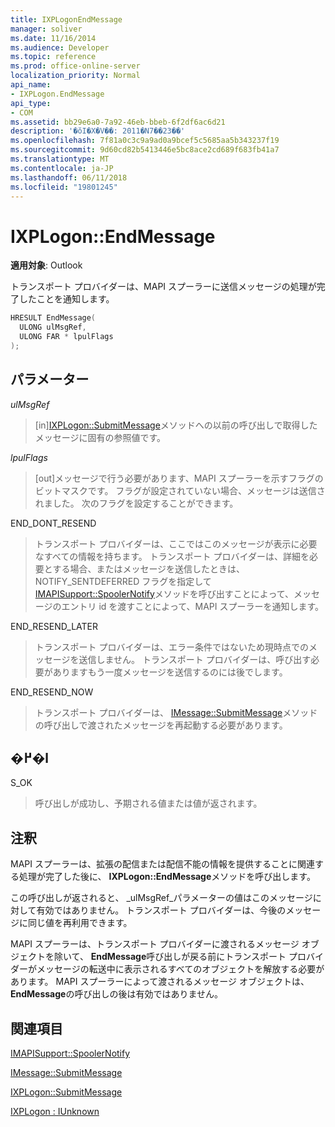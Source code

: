 ```yaml
---
title: IXPLogonEndMessage
manager: soliver
ms.date: 11/16/2014
ms.audience: Developer
ms.topic: reference
ms.prod: office-online-server
localization_priority: Normal
api_name:
- IXPLogon.EndMessage
api_type:
- COM
ms.assetid: bb29e6a0-7a92-46eb-bbeb-6f2df6ac6d21
description: '�ŏI�X�V��: 2011�N7��23��'
ms.openlocfilehash: 7f81a0c3c9a9ad0a9bcef5c5685aa5b343237f19
ms.sourcegitcommit: 9d60cd82b5413446e5bc8ace2cd689f683fb41a7
ms.translationtype: MT
ms.contentlocale: ja-JP
ms.lasthandoff: 06/11/2018
ms.locfileid: "19801245"
---
```

# <a name="ixplogonendmessage"></a>IXPLogon::EndMessage

  
  
**適用対象**: Outlook 
  
トランスポート プロバイダーは、MAPI スプーラーに送信メッセージの処理が完了したことを通知します。
  
```cpp
HRESULT EndMessage(
  ULONG ulMsgRef,
  ULONG FAR * lpulFlags
);
```

## <a name="parameters"></a>パラメーター

 _ulMsgRef_
  
> [in][IXPLogon::SubmitMessage](ixplogon-submitmessage.md)メソッドへの以前の呼び出しで取得したメッセージに固有の参照値です。 
    
 _lpulFlags_
  
> [out]メッセージで行う必要があります、MAPI スプーラーを示すフラグのビットマスクです。 フラグが設定されていない場合、メッセージは送信されました。 次のフラグを設定することができます。
    
END_DONT_RESEND 
  
> トランスポート プロバイダーは、ここではこのメッセージが表示に必要なすべての情報を持ちます。 トランスポート プロバイダーは、詳細を必要とする場合、またはメッセージを送信したときは、NOTIFY_SENTDEFERRED フラグを指定して[IMAPISupport::SpoolerNotify](imapisupport-spoolernotify.md)メソッドを呼び出すことによって、メッセージのエントリ id を渡すことによって、MAPI スプーラーを通知します。 
    
END_RESEND_LATER 
  
> トランスポート プロバイダーは、エラー条件ではないため現時点でのメッセージを送信しません。 トランスポート プロバイダーは、呼び出す必要がありますもう一度メッセージを送信するのには後でします。
    
END_RESEND_NOW 
  
> トランスポート プロバイダーは、 [IMessage::SubmitMessage](imessage-submitmessage.md)メソッドの呼び出しで渡されたメッセージを再起動する必要があります。 
    
## <a name="return-value"></a>�߂�l

S_OK 
  
> 呼び出しが成功し、予期される値または値が返されます。
    
## <a name="remarks"></a>注釈

MAPI スプーラーは、拡張の配信または配信不能の情報を提供することに関連する処理が完了した後に、 **IXPLogon::EndMessage**メソッドを呼び出します。 
  
この呼び出しが返されると、 _ulMsgRef_パラメーターの値はこのメッセージに対して有効ではありません。 トランスポート プロバイダーは、今後のメッセージに同じ値を再利用できます。 
  
MAPI スプーラーは、トランスポート プロバイダーに渡されるメッセージ オブジェクトを除いて、 **EndMessage**呼び出しが戻る前にトランスポート プロバイダーがメッセージの転送中に表示されるすべてのオブジェクトを解放する必要があります。 MAPI スプーラーによって渡されるメッセージ オブジェクトは、 **EndMessage**の呼び出しの後は有効ではありません。 
  
## <a name="see-also"></a>関連項目



[IMAPISupport::SpoolerNotify](imapisupport-spoolernotify.md)
  
[IMessage::SubmitMessage](imessage-submitmessage.md)
  
[IXPLogon::SubmitMessage](ixplogon-submitmessage.md)
  
[IXPLogon : IUnknown](ixplogoniunknown.md)

